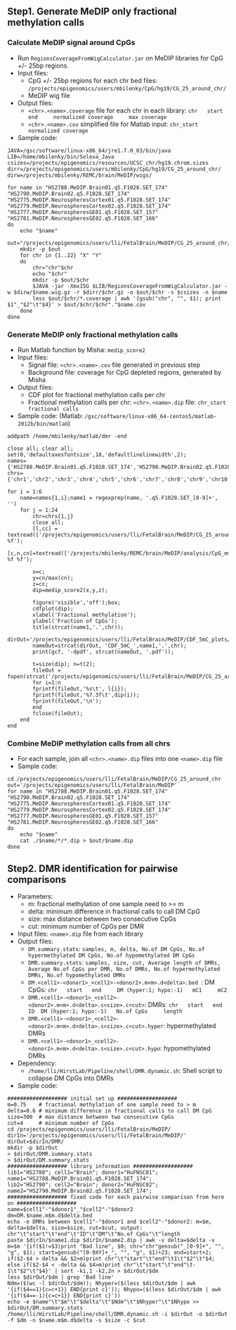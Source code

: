 ## Step1. Generate MeDIP only fractional methylation calls
### Calculate MeDIP signal around CpGs 
+ Run `RegionsCoverageFromWigCalculator.jar` on MeDIP libraries for CpG +/- 25bp regions.
+ Input files:
    * CpG +/- 25bp regions for each chr bed files: `/projects/epigenomics/users/mbilenky/CpG/hg19/CG_25_around_chr/`
    * MeDIP wig file        
+ Output files:   
    * `<chr>.<name>.coverage` file for each chr in each library: `chr   start   end     normalized coverage     max coverage`
    * `<chr>.<name>.cov` simplified file for Matlab input: `chr_start   normalized coverage`
+ Sample code:
```
JAVA=/gsc/software/linux-x86_64/jre1.7.0_03/bin/java
LIB=/home/mbilenky/bin/Solexa_Java
csizes=/projects/epigenomics/resources/UCSC_chr/hg19.chrom.sizes
dirr=/projects/epigenomics/users/mbilenky/CpG/hg19/CG_25_around_chr/
dirw=/projects/mbilenky/REMC/brain/MeDIP/wigs/

for name in "HS2788.MeDIP.Brain01.q5.F1028.SET_174" "HS2790.MeDIP.Brain02.q5.F1028.SET_174" "HS2775.MeDIP.NeurospheresCortex01.q5.F1028.SET_174" "HS2779.MeDIP.NeurospheresCortex02.q5.F1028.SET_174" "HS2777.MeDIP.NeurospheresGE01.q5.F1028.SET_157" "HS2781.MeDIP.NeurospheresGE02.q5.F1028.SET_166"
do
    echo "$name"
    out="/projects/epigenomics/users/lli/FetalBrain/MeDIP/CG_25_around_chr/"$name
    mkdir -p $out
    for chr in {1..22} "X" "Y" 
    do
        chr="chr"$chr
        echo "$chr"
        mkdir -p $out/$chr
        $JAVA -jar -Xmx15G $LIB/RegionsCoverageFromWigCalculator.jar -w $dirw/$name.wig.gz -r $dirr/$chr.gz -o $out/$chr -s $csizes -n $name
        less $out/$chr/*.coverage | awk '{gsub("chr", "", $1); print $1"_"$2"\t"$4}' > $out/$chr/$chr"."$name.cov
    done
done
```

### Generate MeDIP only fractional methylation calls
+ Run Matlab function by Misha: `medip_score2`
+ Input files:    
    * Signal file: `<chr>.<name>.cov` file generated in previous step    
    * Background file: coverage for CpG depleted regions, generated by Misha
+ Output files:
    * CDF plot for fractional methylation calls per chr
    * Fractional methylation calls per chr: `<chr>.<name>.dip` file: `chr_start   fractional calls`
+ Sample code: (Matlab: `/gsc/software/linux-x86_64-centos5/matlab-2012b/bin/matlab`)
```
addpath /home/mbilenky/matlab/dmr -end

close all; clear all;
set(0,'defaultaxesfontsize',18,'defaultlinelinewidth',2);
names={'HS2788.MeDIP.Brain01.q5.F1028.SET_174','HS2790.MeDIP.Brain02.q5.F1028.SET_174','HS2775.MeDIP.NeurospheresCortex01.q5.F1028.SET_174','HS2779.MeDIP.NeurospheresCortex02.q5.F1028.SET_174','HS2777.MeDIP.NeurospheresGE01.q5.F1028.SET_157','HS2781.MeDIP.NeurospheresGE02.q5.F1028.SET_166'};
chrs={'chr1','chr2','chr3','chr4','chr5','chr6','chr7','chr8','chr9','chr10','chr11','chr12','chr13','chr14','chr15','chr16','chr17','chr18','chr19','chr20','chr21','chr22','chrX','chrY'};

for i = 1:6
    name=names{1,i};name1 = regexprep(name, '.q5.F1028.SET_[0-9]+', '')
    for j = 1:24
        chr=chrs{1,j}
        close all; 
        [l,cc] = textread(['/projects/epigenomics/users/lli/FetalBrain/MeDIP/CG_25_around_chr/',name,'/',chr,'/',chr,'.',name,'.cov'],'%s %f');
        [c,n,cn]=textread(['/projects/mbilenky/REMC/brain/MeDIP/analysis/CpG_empty_500_coverage/',chr,'/',chr,'.gz.',name1,'.covDist'],'%f %f %f');
         
        x=c;
        y=cn/max(cn);
        z=cc;
        dip=medip_score2(x,y,z);
        
        figure('visible','off');box;
        cdfplot(dip);
        xlabel('Fractional methylation');
        ylabel('Fraction of CpGs');
        title(strcat(name1,'.',chr));
        dirOut='/projects/epigenomics/users/lli/FetalBrain/MeDIP/CDF_5mC_plots/';
        nameOut=strcat(dirOut, 'CDF_5mC_',name1,'.',chr);
        print(gcf, '-dpdf', strcat(nameOut, '.pdf'));
         
        t=size(dip); n=t(2);
        fileOut = fopen(strcat('/projects/epigenomics/users/lli/FetalBrain/MeDIP/CG_25_around_chr/',name,'/',chr,'/',chr,'.',name,'.dip'),'w');
        for i=1:n
        fprintf(fileOut,'%s\t', l{i});
        fprintf(fileOut,'%7.3f\t',dip(i));
        fprintf(fileOut,'\n');
        end
        fclose(fileOut);
    end
end
```

### Combine MeDIP methylation calls from all chrs
+ For each sample, join all `<chr>.<name>.dip` files into one `<name>.dip` file    
+ Sample code:
```
cd /projects/epigenomics/users/lli/FetalBrain/MeDIP/CG_25_around_chr
out='/projects/epigenomics/users/lli/FetalBrain/MeDIP'
for name in "HS2788.MeDIP.Brain01.q5.F1028.SET_174" "HS2790.MeDIP.Brain02.q5.F1028.SET_174" "HS2775.MeDIP.NeurospheresCortex01.q5.F1028.SET_174" "HS2779.MeDIP.NeurospheresCortex02.q5.F1028.SET_174" "HS2777.MeDIP.NeurospheresGE01.q5.F1028.SET_157" "HS2781.MeDIP.NeurospheresGE02.q5.F1028.SET_166"
do
    echo "$name"
    cat ./$name/*/*.dip > $out/$name.dip
done
```

## Step2. DMR identification for pairwise comparisons
+ Parameters:
    * m: fractional methylation of one sample need to >= m 
    * delta: minimum difference in fractional calls to call DM CpG    
    * size: max distance between two consecutive CpGs     
    * cut: minimum number of CpGs per DMR
+ Input files: `<name>.dip` file from each library
+ Output files:
    * `DM.summary.stats`: `samples, m, delta, No.of DM CpGs, No.of hypermethylated DM CpGs, No.of hypomethylated DM CpGs`
    * `DMR.summary.stats`: `samples, size, cut, Average length of DMRs, Average No.of CpGs per DMR, No.of DMRs, No.of hypermethylated DMRs, No.of hypomethylated DMRs`
    * `DM.<cell1>-<donor1>_<cell2>-<donor2>.m<m>.d<delta>.bed `: DM CpGs: `chr   start   end     DM (hyper:1; hypo:-1)   mC1     mC2`
    * `DMR.<cell1>-<donor1>_<cell2>-<donor2>.m<m>.d<delta>.s<size>.c<cut>`: DMRs: `chr   start   end     ID  DM (hyper:1; hypo:-1)   No.of CpGs     length`
    * `DMR.<cell1>-<donor1>_<cell2>-<donor2>.m<m>.d<delta>.s<size>.c<cut>.hyper`: hypermethylated DMRs     
    * `DMR.<cell1>-<donor1>_<cell2>-<donor2>.m<m>.d<delta>.s<size>.c<cut>.hypo`: hypomethylated DMRs
+ Dependency:
    * `/home/lli/HirstLab/Pipeline/shell/DMR.dynamic.sh`: Shell script to collapse DM CpGs into DMRs        
+ Sample code:
```
################### initial set up ###################
m=0.75    # fractional methylation of one sample need to > m 
delta=0.6 # minimum difference in fractional calls to call DM CpG
size=300  # max distance between two consecutive CpGs
cut=4     # minimum number of CpGs
cd /projects/epigenomics/users/lli/FetalBrain/MeDIP/
dirIn='/projects/epigenomics/users/lli/FetalBrain/MeDIP/'
dirOut=$dirIn/DMR/
mkdir -p $dirOut
> $dirOut/DMR.summary.stats  
> $dirOut/DM.summary.stats       
################### library information ###################
lib1="HS2788"; cell1="Brain"; donor1="HuFNSC01"; name1="HS2788.MeDIP.Brain01.q5.F1028.SET_174";
lib2="HS2790"; cell2="Brain"; donor2="HuFNSC02"; name2="HS2790.MeDIP.Brain02.q5.F1028.SET_174";
################### fixed code for each pairwise comparison from here on ###################
name=$cell1"-"$donor1"_"$cell2"-"$donor2
dm=DM.$name.m$m.d$delta.bed
echo -e DMRs between $cell1"-"$donor1 and $cell2"-"$donor2: m=$m, delta=$delta, size=$size, cut=$cut, output: chr"\t"start"\t"end"\t"ID"\t"DM"\t"No.of CpGs"\t"length
paste $dirIn/$name1.dip $dirIn/$name2.dip | awk -v delta=$delta -v m=$m '{if($1!=$3)print "Bad line", $0; chr="chr"gensub("_[0-9]+", "", "g", $1); start=gensub("[0-9XY]+_", "", "g", $1)+23; end=start+2; if($2-$4 > delta && $2>m)print chr"\t"start"\t"end"\t1\t"$2"\t"$4; else if($2-$4 < -delta && $4>m)print chr"\t"start"\t"end"\t-1\t"$2"\t"$4}' | sort -k1,1 -k2,2n > $dirOut/$dm
less $dirOut/$dm | grep 'Bad line'
Ndm=($(wc -l $dirOut/$dm)); Nhyper=($(less $dirOut/$dm | awk '{if($4==1){c=c+1}} END{print c}')); Nhypo=($(less $dirOut/$dm | awk '{if($4==-1){c=c+1}} END{print c}'))
echo -e $name"\t"$m"\t"$delta"\t"$Ndm"\t"$Nhyper"\t"$Nhypo >> $dirOut/DM.summary.stats
/home/lli/HirstLab/Pipeline/shell/DMR.dynamic.sh -i $dirOut -o $dirOut -f $dm -n $name.m$m.d$delta -s $size -c $cut
```


